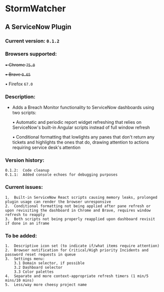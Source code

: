 # StormWatcher
## A ServiceNow Plugin
### Current version: `0.1.2`
### Browsers supported:
~~• Chrome `75.0`~~

~~• Brave `0.65`~~

• Firefox `67.0`

### Description:
* Adds a Breach Monitor functionality to ServiceNow dashboards using two scripts:

  • Automatic and periodic report widget refreshing that relies on ServiceNow's built-in Angular scripts instead of full window refresh
  
  • Conditional formatting that lowlights any panes that don't return any tickets and highlights the ones that do, drawing attention to actions requiring service desk's attention
### Version history:
```
0.1.2:  Code cleanup
0.1.1:  Added console echoes for debugging purposes
```
### Current issues:
```
1.  Built-in ServiceNow React scripts causing memory leaks, prolonged plugin usage can render the browser unresponsive
2.  Conditional formatting not being applied after pane refresh or upon revisiting the dashboard in Chrome and Brave, requires window refresh to reapply
3.  Both scripts not being properly reapplied upon dashboard revisit if done in an iframe
```
### To be added:
```
1.  Descriptive icon set (to indicate if/what items require attention)
2.  Browser notification for Critical/High priority Incidents and password reset requests in queue
3.  Settings menu:
    3.1 Domain selector, if possible
    3.2 Dashboard selector
    3.3 Color palettes
4.  Separate and more context-appropriate refresh timers (1 min/5 mins/10 mins)
5.  Less/way more cheesy project name
```